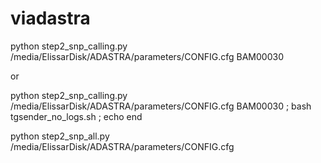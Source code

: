 # viadastra


python step2_snp_calling.py /media/ElissarDisk/ADASTRA/parameters/CONFIG.cfg BAM00030

or

python step2_snp_calling.py /media/ElissarDisk/ADASTRA/parameters/CONFIG.cfg BAM00030 ; bash tgsender_no_logs.sh ; echo end

python step2_snp_all.py /media/ElissarDisk/ADASTRA/parameters/CONFIG.cfg
